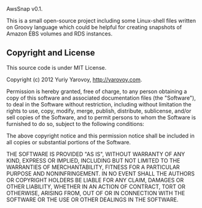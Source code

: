 AwsSnap v0.1.

This is a small open-source project including some Linux-shell files written on Groovy language which could be helpful for creating snapshots of Amazon EBS volumes and RDS instances.


Copyright and License
---------------------

This source code is under MIT License.

Copyright (c) 2012 Yuriy Yarovoy, http://yarovoy.com.

Permission is hereby granted, free of charge, to any person obtaining a copy of this software and associated documentation files (the "Software"), to deal in the Software without restriction, including without limitation the rights to use, copy, modify, merge, publish, distribute, sublicense, and/or sell copies of the Software, and to permit persons to whom the Software is furnished to do so, subject to the following conditions:

The above copyright notice and this permission notice shall be included in all copies or substantial portions of the Software.

THE SOFTWARE IS PROVIDED "AS IS", WITHOUT WARRANTY OF ANY KIND, EXPRESS OR IMPLIED, INCLUDING BUT NOT LIMITED TO THE WARRANTIES OF MERCHANTABILITY, FITNESS FOR A PARTICULAR PURPOSE AND NONINFRINGEMENT. IN NO EVENT SHALL THE AUTHORS OR COPYRIGHT HOLDERS BE LIABLE FOR ANY CLAIM, DAMAGES OR OTHER LIABILITY, WHETHER IN AN ACTION OF CONTRACT, TORT OR OTHERWISE, ARISING FROM, OUT OF OR IN CONNECTION WITH THE SOFTWARE OR THE USE OR OTHER DEALINGS IN THE SOFTWARE.